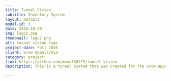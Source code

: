 ```yaml
---
title: Tunnel Vision
subtitle: Inventory System
layout: default
modal-id: 3
date: 2016-10-29
img: logo2.png
thumbnail: logo2.png
alt: tunnel vision logo
project-date: Fall 2016
client: Grow Appalachia
category: project
link: https://github.com/memo330179/tunnel_vision
description: This is a tunnel system that was created for the Grow Appalachia non-profit organization to keep track of their orders and inventory. It is written in the flask web framework.

---
```

